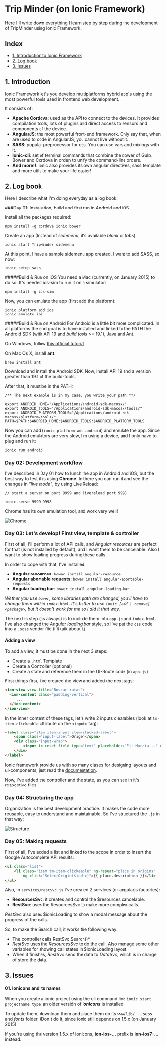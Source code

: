 # Trip Minder (on Ionic Framework)

Here I'll write down everything I learn step by step during the development of TripMinder using Ionic Framework.

## Index

- [1. Introduction to Ionic Framework](#1-introduction-to-ionic-framework) 
- [2. Log book](#2-log-book) 
- [3. Issues](#3-issues) 



## 1. Introduction

Ionic Framework let's you develop multiplatforms hybrid app's using the most powerful tools used in frontend web development.

It consists of: 
- **Apache Cordova**: used as the API to connect to the devices. It provides compilation tools, lots of plugins and direct access to sensors and components of the device.
- **AngularJS**: the most powerful front-end framework. Only say that, when are used to code in AngularJS, you cannot live without it.
- **SASS**: popular preprocessor for css. You can use vars and mixings with it.
- **Ionic-cli**: set of terminal commands that combine the power of Gulp, Bower and Cordova in orden to unify the command-line orders.
- **And more!!**: ionic also provides its own angular directives, sass template and more utils to make your life easier!




## 2. Log book

Here I describe what I'm doing everyday as a log book.

###Day 01: Installation, build and first run in Android and iOS

Install all the packages required:
```
npm install -g cordova ionic bower
```

Create an app (Instead of *sidemenu*, it's available *blank* or *tabs*)
```
ionic start TripMinder sidemenu
```

At this point, I have a sample sidemenu app created. I want to add SASS, so now:
```
ionic setup sass
```

#####Build & Run on iOS
You need a Mac (currently, on January 2015) to do so. It's needed ios-sim to run it on a simulator:
```
npm install -g ios-sim
```
Now, you can emulate the app (first add the platform):
```
ionic platform add ios
ionic emulate ios
```

#####Build & Run on Android
For Android is a little bit more complicated. In all platforms the end goal is to have installed and linked to the PATH the Android SDK (with API 19 and *build tools* >= 19.1), Java and Ant.


On Windows, follow [this official tutorial](http://learn.ionicframework.com/videos/windows-android/)

On Mac Os X, install **ant**:
```
brew install ant
```
Download and install the Android SDK. Now, install API 19 and a version greater than 19.1 of the build-tools.

After that, it must be in the PATH:
```
/** The next example is in my case, you write your path **/

export ANDROID_HOME="/Applications/android-sdk-macosx/"
export ANDROID_TOOLS="/Applications/android-sdk-macosx/tools/"
export ANDROID_PLATFORM_TOOLS="/Applications/android-sdk-macosx/platform-tools/"
PATH=$PATH:$ANDROID_HOME:$ANDROID_TOOLS:$ANDROID_PLATFORM_TOOLS
```

Now you can add (`ionic platform add android`) and emulate the app. Since the Android emulators are very slow, I'm using a device, and I only have to plug and run it:
```
ionic run android
```

### Day 02: Development workflow

I've described in Day 01 how to lunch the app in Android and iOS, but the best way to test it is using **Chrome**. In there you can run it and see the changes in *"live mode"*, by using Live Reload:
```
// start a server on port 9999 and livereload port 9998

ionic serve 9999 9998 
```
Chrome has its own emulation tool, and work very well!

![Chrome](img_docs/io_00_chrome.png)


### Day 03: Let's develop! First view, template & controller

First of all, I'll perform a lot of API calls, and *Angular resources* are perfect for that (is not installed by default), and I want them to be cancelable. Also I want to show loading progress during these calls. 

In order to cope with that, I've installed:

- **Angular resources**: `bower install angular-resource`
- **Angular abortable requests**: `bower install angular-abortable-requests`
- **Angular loading bar**: `bower install angular-loading-bar`

*Wether you use `bower`, some libraries path are changed, you'll have to change them within `index.html`. It's better to use `ionic [add | remove] <package>`, but it doesn't work for me so I did it that way.*


The next is step (as always) is to include them into `app.js` and `index.html`. I've also changed the *Angular loading bar* style, so I've put the `css` code into a `.scss` vendor file (I'll talk about it).


#### Adding a view

To add a view, it must be done in the next 3 steps:

- Create a `.html` Template
- Create a Controller (optional)
- Create a state and reference them in the UI-Route code (in `app.js`)

First things first, I've created the view and added the next tags:
```html
<ion-view view-title="Buscar rutas">
  <ion-content class="padding-vertical"> 
  	 ...
  </ion-content>
</ion-view>
```

In the inner content of these tags, let's write 2 inputs clearables (look at `tm-item-clickeable` attribute on the `<input>` tag):
```html
<label class="item item-input item-stacked-label">
	<span class="input-label">Origen</span>
	<div class="input-wrap"> 
	    <input tm-reset-field type="text" placeholder="Ej: Murcia..." ng-model="inputs.origin" ng-change="GetData(inputs.origin)">
	</div>
</label>
```

Ionic framework provide us with so many clases for designing layouts and ui-components, just read the [documentation](http://ionicframework.com/docs/).

Now, I've added the controller and the state, as you can see in it's respective files.

### Day 04: Structuring the app

Organization is the best development practice. It makes the code more reusable, easy to understand and maintainable. So I've structured the `.js` in that way:

![Structure](img_docs/io_01_structure.png)


### Day 05: Making requests 

First of all, I've added a list and linked to the scope in order to insert the Google Autocomplete API results:
```html
<ul class="list">
	<li class="item tm-item-clickeable" ng-repeat="place in origins" 
	    ng-click="SelectOrigin($index)">{{ place.description }}</li>
</ul>
```

Also, in `services/restSvc.js` I've created 2 services (or angularjs factories):

- **ResourcesSvc**: it creates and control the $resources cancelable.
- **RestSvc**: uses the ResourcesSvc to make more complex calls.

*RestSvc* also uses $ionicLoading to show a modal message about the progress of the calls.

So, to make the Search call, it works the following way:

- The controller calls RestSvc.Search()*
- *RestSvc* uses the *ResourcesSvc* to do the call. Also manage some other variables for showing call states in $ionicLoading layout. 
- When it finishes, *RestSvc* send the data to *DataSvc*, which is in charge of store the data.




## 3. Issues

#### 01. Ionicons and its names
When you create a ionic project using the cli command line `ionic start projectname type`, an older versión of ***ionicons*** is installed. 

To update them, download them and place them on its `www/lib/...` *scss* and *fonts* folder. (Don't do it, since ionic still depends on 1.5.x (on January 2015)

If you're using the version 1.5.x of Ionicons, **ion-ios-...** prefix is **ion-ios7-...** instead.